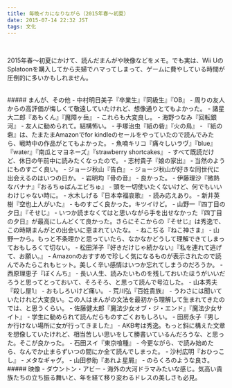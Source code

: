 ```yaml
---
title: 毎晩イカになりながら（2015年春～初夏）
date: 2015-07-14 22:32 JST
tags: 文化
---
```


</br>

2015年春～初夏にかけて、読んだまんがや映像などをメモ。でも実は、Wii UのSplatoonを購入してから夫婦でハマってしまって、ゲームに費やしている時間が圧倒的に多いかもしれません。

<br>
##### まんが、その他
- 中村明日美子『卒業生』『同級生』『OB』
	- 周りの友人からの高評価が悔しくて敬遠していたけれど、想像通りとてもよかった。
- 諸星大二郎『あもくん』『魔障ヶ岳』
	- これらも大変良し。
- 海野つなみ『回転銀河』
	- 友人に勧められて。結構怖い。
- 手塚治虫『紙の砦』『火の鳥』
	- 『紙の砦』は、たまたまAmazonでfor kindleのセールをやっていたので読んでみたら、戦時中の作品がとてもよかった。
- 魚喃キリコ『痛々しいラヴ』『blue』『water』『南瓜とマヨネーズ』『strawberry shortcakes』
	- すべて既読だけど、休日の午前中に読みたくなったので。
- 志村貴子『娘の家出』
	- 当然のようにものすごく良い。
- ジョージ秋山『告白』
	- ジョージ秋山が好きな同世代に出会えるのはいつの日か。
- 岩明均『骨の音』
	- 良かった。
- 伊藤理沙『微熱なバナナ』『おるちゅばんエビちゅ』
	- 頭を一切使いたくないけど、何でもいいわけじゃない時に。
- 水木しげる『日本幸福哀歌』
	- 読み応えあり。
- 新井英樹『空也上人がいた』
	- ものすごく良かった。キツイけど。
- 山野一『四丁目の夕日』『そせじ』
	- いつか読まなくてはと思いながら手を出せなかった『四丁目の夕日』が最高にしんどくて良かった。さらにそこからの『そせじ』は秀逸で、この時期まんがとの出会いに恵まれていたな。
- ねこぢる『ねこ神さま』
	- 山野一から。もっと不条理かと思っていたら、なかなかどうして理解できてしまっておもしろくて切ない。
- 松田洋子『好きだけじゃ続かない』『私を連れて逃げて、お願い。』
	- Amazonのおすすめで珍しく気になるものが表示されたので読んでみたらこれもヒット。美しく辛い感情はいつか忘れてしまうのだろうか。
- 西原理恵子『ぼくんち』
	- 長い人生、読みたいものを残しておいたほうがいいだろうと思ってとっておいて、そろそろ、と思って読んで号泣した。
- 山本秀夫『殺し屋1』
	- おもしろいけど痛い。
- 荒川弘『百姓貴族』
	- うわさには聞いていたけれど大変良い。この人はまんがの文法を最初から理解して生まれてきたのでは、と思うくらい。
- 佐藤健太郎『魔法少女オブ・ジ・エンド』『魔法少女サイト』
	- 学生に勧められて読んだらものすごくおもしろい。
- 田房永子『男しか行けない場所に女が行ってきました』
	- AKB考は秀逸。もっと斜に構えた文章を想像していたけれど、相当苦しい思いをして勝書いているんだろうな、と思った。そこが良かった。
- 石田スイ『東京喰種』
	- 今更ながら、で読み始めたら、なんでか止まらずいつの間にか全て読んでしまった。
- 沙村広明『おひっこし』
	- メタなギャグ。
- 山田参助『あれよ星屑』
	- のらくろのような良さ。

<br>
##### 映像
- ダウントン・アビー
	- 海外の大河ドラマみたいな感じ。気高い貴族たちの立ち振る舞いと、年を経て移り変わるドレスの美しさも必見。
</br>
